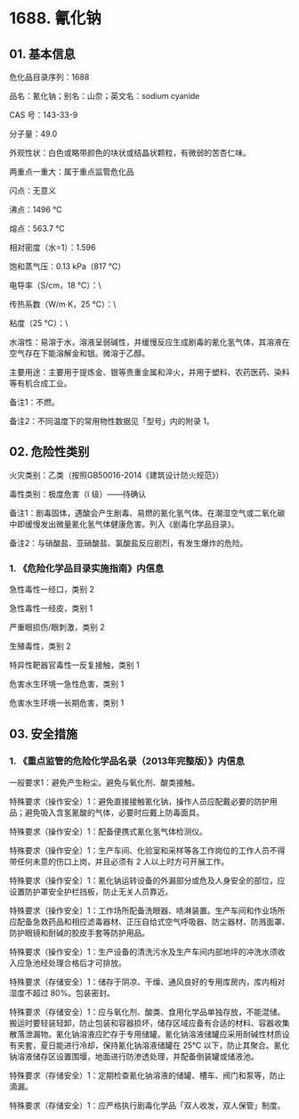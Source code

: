 # 1688. 氰化钠

## 01. 基本信息

危化品目录序列：1688

品名：氰化钠；别名：山奈；英文名：sodium cyanide

CAS 号：143-33-9

分子量：49.0

外观性状：白色或略带颜色的块状或结晶状颗粒，有微弱的苦杏仁味。

两重点一重大：属于重点监管危化品

闪点：无意义

沸点：1496 ℃

熔点：563.7 ℃

相对密度（水=1）：1.596

饱和蒸气压：0.13 kPa（817 ℃）

电导率（S/cm，18 ℃）：\

传热系数（W/m·K，25 ℃）：\

粘度（25 ℃）：\

水溶性：易溶于水，溶液呈弱碱性，并缓慢反应生成剧毒的氰化氢气体，其溶液在空气存在下能溶解金和银。微溶于乙醇。

主要用途：主要用于提炼金、银等贵重金属和淬火，并用于塑料、农药医药、染料等有机合成工业。

备注1：不燃。

备注2：不同温度下的常用物性数据见「型号」内的附录 1。

## 02. 危险性类别

火灾类别：乙类（按照GB50016-2014《建筑设计防火规范》）

毒性类别：极度危害（I 级）——待确认

备注1：剧毒固体，遇酸会产生剧毒、易燃的氰化氢气体。在潮湿空气或二氧化碳中即缓慢发出微量氰化氢气体健康危害。列入《剧毒化学品目录》。

备注2：与硝酸盐、亚硝酸盐、氯酸盐反应剧烈，有发生爆炸的危险。

### 1. 《危险化学品目录实施指南》内信息

急性毒性一经口，类别 2 

急性毒性一经皮，类别 1 

严重眼损伤/眼刺激，类别 2 

生殖毒性，类别 2

特异性靶器官毒性一反复接触，类别 1 

危害水生环境一急性危害，类别 1 

危害水生环境一长期危害，类别 1

## 03. 安全措施

### 1. 《重点监管的危险化学品名录（2013年完整版）》内信息

一般要求1：避免产生粉尘。避免与氧化剂、酸类接触。

特殊要求（操作安全）1：避免直接接触氰化钠，操作人员应配戴必要的防护用品；避免吸入含氢氰酸的气体，必要时应戴上防毒面具。

特殊要求（操作安全）1：配备便携式氰化氢气体检测仪。

特殊要求（操作安全）1：生产车间、化验室和采样等各工作岗位的工作人员不得带任何未意的伤口上岗，并且必须有 2 人以上时方可开展工作。

特殊要求（操作安全）1：氰化钠运转设备的外漏部分或危及人身安全的部位，应设置防护罩安全护栏挡板，防止无关人员靠近。

特殊要求（操作安全）1：工作场所配备洗眼器、啧淋装置。生产车间和作业场所应配备急救药品和相应滤毒器材、正压自给式空气呼吸器、防尘器材、防溅面罩、防护眼镜和耐碱的胶皮手套等防护用品。

特殊要求（操作安全）1：生产设备的清洗污水及生产车间内部地坪的冲洗水须收入应急池经处理合格后才可排放。

特殊要求（存储安全）1：储存于阴凉、干燥、通风良好的专用库房内，库内相对湿度不超过 80%。包装密封。

特殊要求（存储安全）1：应与氧化剂、酸类、食用化学品单独存放，不能混储。搬运时要轻装轻卸，防止包装和容器损坏，储存区域应备有合适的材料、容器收集散落泄漏物。氰化钠溶液应贮存于专用储罐。氰化钠溶液储罐应采用耐碱性材质设有夹套，夏日能进行冷却，保持氰化钠溶液储罐在 25℃ 以下，防止其聚合。氰化钠溶液储存区设置围堰，地面进行防渗透处理，并配备倒装罐或储液池。

特殊要求（存储安全）1：定期检查氰化钠溶液的储罐、槽车、阀门和泵等，防止滴漏。

特殊要求（存储安全）1：应严格执行剧毒化学品「双人收发，双人保管」制度。
